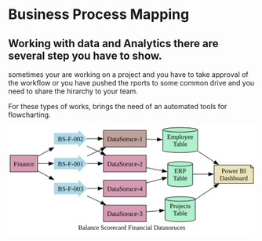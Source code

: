 # Business Process Mapping

## Working with data and Analytics there are several step you have to show.

sometimes your are working on a project and you have to take approval of the workflow or you have pushed the rports to some common drive and you need to share the hirarchy to your team.

For these types of works, brings the need of an automated tools for flowcharting.

![alttext](BalanceScoreCard-KPI.svg "Title")
